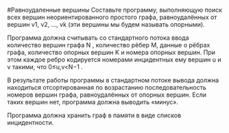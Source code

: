 #Равноудаленные вершины
Составьте программу, выполняющую поиск всех вершин неориентированного простого графа, равноудалённых от вершин v1, v2, …, vk
(эти вершины мы будем называть опорными).

Программа должна считывать со стандартного потока ввода количество вершин графа N
, количество рёбер M, данные о рёбрах графа, количество опорных вершин K и номера опорных вершин. При этом каждое ребро кодируется номерами инцидентных ему вершин u и v такими, что 0≤u,v<N−1
.

В результате работы программы в стандартном потоке вывода должна находиться отсортированная по возрастанию последовательность номеров вершин графа, равноудалённых от опорных вершин. Если таких вершин нет, программа должна выводить «минус».

Программа должна хранить граф в памяти в виде списков инцидентности.
